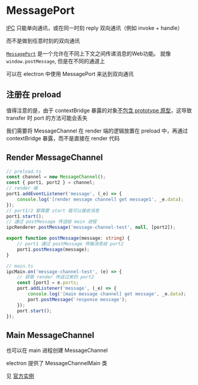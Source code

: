 # MessagePort

[IPC](./IPC.md) 只能单向通讯，或在同一时刻 reply 双向通讯（例如 invoke + handle）

而不是做到任意时刻的双向通讯

[`MessagePort`](https://developer.mozilla.org/en-US/docs/Web/API/MessagePort) 是一个允许在不同上下文之间传递消息的Web功能。 就像 `window.postMessage`, 但是在不同的通道上

可以在 electron 中使用 MessagePort 来达到双向通讯

## 注册在 preload

值得注意的是，由于 contextBridge 暴露的对象[不包含 prototype 原型](./preload.md)，这导致 transfer 时 port 的方法可能会丢失

我们需要将 MessageChannel 在 render 端的逻辑放置在 preload 中，再通过 contextBridge 暴露，而不是直接在 render 代码

## Render MessageChannel

```ts
// preload.ts
const channel = new MessageChannel();
const { port1, port2 } = channel;
// render 端
port1.addEventListener('message', (_e) => {
    console.log('[render message channel] get message1', _e.data);
});
// port1/2 都需要 start 裁可以接收消息
port1.start();
// 通过 postMessage 传送给 main 进程
ipcRenderer.postMessage('message-channel-test', null, [port2]);

export function postMessage(message: string) {
    // port1 通过 postMessage 传输消息给 port2
	port1.postMessage(message);
}
```

```ts
// main.ts
ipcMain.on('message-channel-test', (e) => {
    // 获取 render 传送过来的 port2
    const [port] = e.ports;
    port.addListener('message', (_e) => {
      	console.log('[main message channel] get message', _e.data);
      	port.postMessage('response message');
    });
    port.start();
});
```

## Main MessageChannel

也可以在 main 进程创建 MessageChannel

electron 提供了 MessageChannelMain 类

见 [官方实例](https://www.electronjs.org/zh/docs/latest/tutorial/message-ports#worker%E8%BF%9B%E7%A8%8B)
